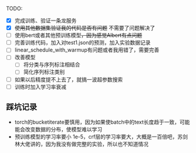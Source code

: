 TODO:
- [x] 完成训练、验证一条龙服务
- [x] ~~使用其他数据集验证我的代码是否有问题~~ 不需要了问题解决了
- [ ] 使用bert或者其他预训练模型~~，因为感觉Albert有点问题~~
- [ ] 完善训练代码，加入对test1.json的预测，加入实验数据记录
- [ ] linear_schedule_with_warmup有问题或者我用错了，需要完善
- [ ] 改善模型
  - [ ] 将分类与序列标注相结合
  - [ ] 简化序列标注类别
- [ ] 如果以后精度提不上去了，就搞一波超参数搜索
- [ ] 训练时加入学习率衰减

## 踩坑记录

- torch的bucketiterate要慎用，因为如果使batch中的text长度趋于一致，可能能会改变数据的分布，使模型难以学习
- 预训练模型的学习率要小 1e-5，crf层的学习率要大，大概是一百倍吧，苏剑林大佬讲的，因为我没有做完整的实验，所以也不知道情况
